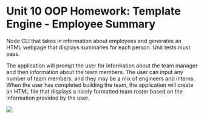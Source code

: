 # Unit 10 OOP Homework: Template Engine - Employee Summary

Node CLI that takes in information about employees and generates an HTML webpage that displays summaries for each person. Unit tests must pass.

The application will prompt the user for information about the team manager and then information about the team members. The user can input any number of team members, and they may be a mix of engineers and interns. When the user has completed building the team, the application will create an HTML file that displays a nicely formatted team roster based on the information provided by the user.

![](profilegeneratordemo.gif)
